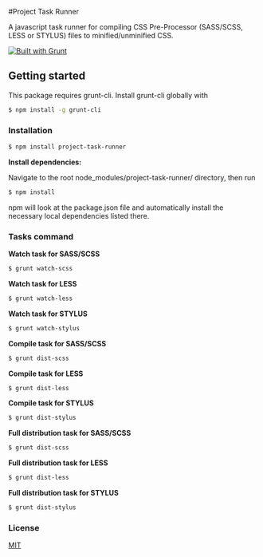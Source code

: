 #Project Task Runner

A javascript task runner for compiling CSS Pre-Processor (SASS/SCSS, LESS or STYLUS) files to minified/unminified CSS.

[![Built with Grunt](https://cdn.gruntjs.com/builtwith.svg)](http://gruntjs.com/)

## Getting started

This package requires grunt-cli. Install grunt-cli globally with

```bash
$ npm install -g grunt-cli
```

### Installation

```bash
$ npm install project-task-runner
```

**Install dependencies:**

Navigate to the root node_modules/project-task-runner/ directory, then run 

```bash
$ npm install
```

npm will look at the package.json file and automatically install the necessary local dependencies listed there.


### Tasks command

**Watch task for SASS/SCSS**

```bash
$ grunt watch-scss
```

**Watch task for LESS**

```bash
$ grunt watch-less
```

**Watch task for STYLUS**

```bash
$ grunt watch-stylus
```

**Compile task for SASS/SCSS**

```bash
$ grunt dist-scss
```

**Compile task for LESS**

```bash
$ grunt dist-less
```

**Compile task for STYLUS**

```bash
$ grunt dist-stylus
```

**Full distribution task for SASS/SCSS**

```bash
$ grunt dist-scss
```

**Full distribution task for LESS**

```bash
$ grunt dist-less
```

**Full distribution task for STYLUS**

```bash
$ grunt dist-stylus
```

### License

[MIT](LICENSE)
